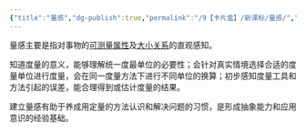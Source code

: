 ```yaml
---
{"title":"量感","dg-publish":true,"permalink":"/9【卡片盒】/新课标/量感/","dgPassFrontmatter":true,"noteIcon":""}
---
```



量感主要是指对事物的<u>可测量属性</u>及<u>大小关系</u>的直观感知。

知道度量的意义，能够理解统一度最单位的必要性；会针对真实情境选择合适的度量单位进行度量，会在同一度量方法下进行不同单位的换算；初步感知度量工具和方法引起的误差，能合理得到或估计度量的结果。

建立量感有助于养成用定量的方法认识和解决问题的习惯，是形成抽象能力和应用意识的经验基础。